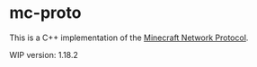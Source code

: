 # mc-proto
This is a C++ implementation of the [Minecraft Network Protocol](https://wiki.vg/Protocol).


WIP version: 1.18.2